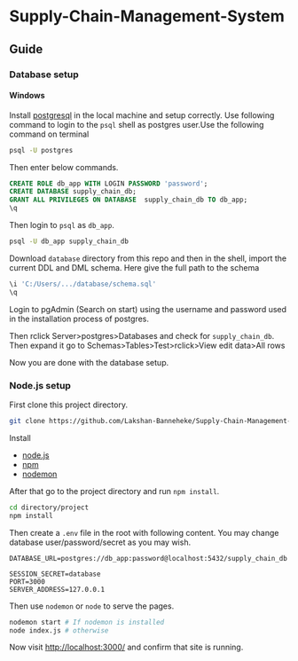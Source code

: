 # Supply-Chain-Management-System

## Guide

### Database setup

#### Windows

Install [postgresql](https://www.postgresql.org/) in the local machine and setup correctly. Use following command to login to the `psql` shell as postgres user.Use the following command on terminal

```bash
psql -U postgres
```

 Then enter below commands.

```sql
CREATE ROLE db_app WITH LOGIN PASSWORD 'password';
CREATE DATABASE supply_chain_db;
GRANT ALL PRIVILEGES ON DATABASE  supply_chain_db TO db_app;
\q
```

Then login to `psql` as `db_app`.

```bash
psql -U db_app supply_chain_db
```

Download `database` directory from this repo and then in the shell,
import the current DDL and DML schema. Here give the full path to the schema

```sql
\i 'C:/Users/.../database/schema.sql'
\q
```

Login to pgAdmin (Search on start) using the username and password used in the installation process of postgres.


Then rclick Server>postgres>Databases and check for `supply_chain_db`. Then expand it go to Schemas>Tables>Test>rclick>View edit data>All rows

Now you are done with the database setup.


### Node.js setup

First clone this project directory.

```bash
git clone https://github.com/Lakshan-Banneheke/Supply-Chain-Management-System.git
```

Install

* [node.js](https://nodejs.org/en/)
* [npm](https://www.npmjs.com/get-npm)
* [nodemon](https://www.npmjs.com/package/nodemon)



 After that go to the project directory and run `npm install`.

```bash
cd directory/project
npm install
```

Then create a `.env` file in the root with following content.
You may change database user/password/secret as you may wish.

```text
DATABASE_URL=postgres://db_app:password@localhost:5432/supply_chain_db

SESSION_SECRET=database
PORT=3000
SERVER_ADDRESS=127.0.0.1
```

Then use `nodemon` or `node` to serve the pages.

```bash
nodemon start # If nodemon is installed
node index.js # otherwise
```

Now visit <http://localhost:3000/> and confirm that site is running.
